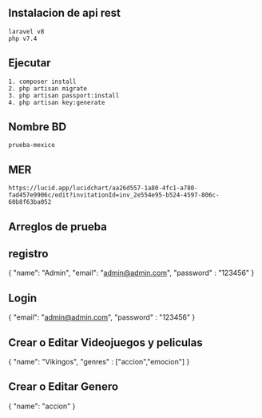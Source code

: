 ## Instalacion de api rest
    laravel v8
    php v7.4
## Ejecutar 
    1. composer install
    2. php artisan migrate
    3. php artisan passport:install
    4. php artisan key:generate
## Nombre BD 
    prueba-mexico
## MER
    https://lucid.app/lucidchart/aa26d557-1a80-4fc1-a780-fad457e9906c/edit?invitationId=inv_2e554e95-b524-4597-806c-60b8f63ba052
    
## Arreglos de prueba

## registro
{
    "name": "Admin",
    "email": "admin@admin.com",
    "password" : "123456"
}

## Login
{
    "email": "admin@admin.com",
    "password" : "123456"
}

## Crear o Editar Videojuegos y peliculas
{
    "name": "Vikingos",
    "genres" : ["accion","emocion"]
}

## Crear o Editar Genero
{
    "name": "accion"
}
